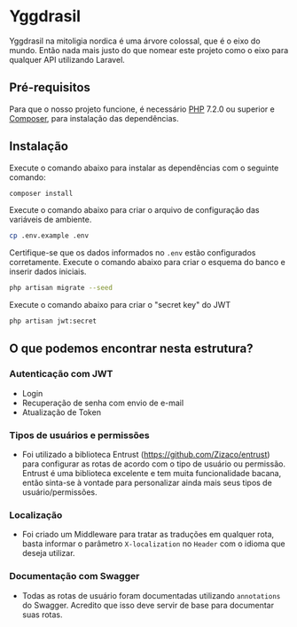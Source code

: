 # Yggdrasil

Yggdrasil na mitoligia nordica é uma árvore colossal, que é o eixo do mundo. Então nada mais justo do que nomear este projeto como o eixo para qualquer API utilizando Laravel.


## Pré-requisitos
Para que o nosso projeto funcione, é necessário [PHP](http://php.net/) 7.2.0 ou superior e [Composer](https://getcomposer.org/), para instalação das dependências.

## Instalação

Execute o comando abaixo para instalar as dependências com o seguinte comando:

```bash
composer install
```

Execute o comando abaixo para criar o arquivo de configuração das variáveis ​​de ambiente.
```bash
cp .env.example .env
```

Certifique-se que os dados informados no `.env` estão configurados corretamente. 
Execute o comando abaixo para criar o esquema do banco e inserir dados iniciais.
```bash
php artisan migrate --seed
```

Execute o comando abaixo para criar o "secret key" do JWT
```bash
php artisan jwt:secret
```

## O que podemos encontrar nesta estrutura?

### Autenticação com JWT
- Login 
- Recuperação de senha com envio de e-mail
- Atualização de Token

### Tipos de usuários e permissões
- Foi utilizado a biblioteca Entrust (<https://github.com/Zizaco/entrust>) para configurar as rotas de acordo com o tipo de usuário ou permissão.
Entrust é uma biblioteca excelente e tem muita funcionalidade bacana, então sinta-se à vontade para personalizar ainda mais seus tipos de usuário/permissões.

### Localização
- Foi criado um Middleware para tratar as traduções em qualquer rota, basta informar o parâmetro `X-localization` no `Header` com o idioma que deseja utilizar.

### Documentação com Swagger
- Todas as rotas de usuário foram documentadas utilizando `annotations` do Swagger. Acredito que isso deve servir de base para documentar suas rotas.
